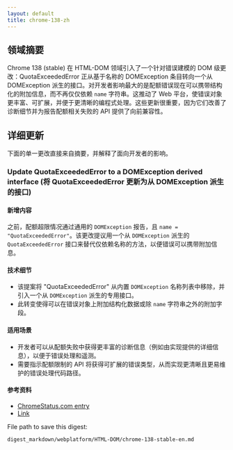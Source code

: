 ```yaml
---
layout: default
title: chrome-138-zh
---
```


## 领域摘要

Chrome 138 (stable) 在 HTML-DOM 领域引入了一个针对错误建模的 DOM 级更改：QuotaExceededError 正从基于名称的 DOMException 条目转向一个从 DOMException 派生的接口。对开发者影响最大的是配额错误现在可以携带结构化的附加信息，而不再仅仅依赖 `name` 字符串。这推动了 Web 平台，使错误对象更丰富、可扩展，并便于更清晰的编程式处理。这些更新很重要，因为它们改善了诊断细节并为报告配额相关失败的 API 提供了向前兼容性。

## 详细更新

下面的单一更改直接来自摘要，并解释了面向开发者的影响。

### Update QuotaExceededError to a DOMException derived interface (将 QuotaExceededError 更新为从 DOMException 派生的接口)

#### 新增内容
之前，配额超限情况通过通用的 `DOMException` 报告，且 `name = "QuotaExceededError"`。该更改提议用一个从 `DOMException` 派生的 `QuotaExceededError` 接口来替代仅依赖名称的方法，以便错误可以携带附加信息。

#### 技术细节
- 该提案将 "QuotaExceededError" 从内置 `DOMException` 名称列表中移除，并引入一个从 `DOMException` 派生的专用接口。
- 此转变使得可以在错误对象上附加结构化数据或除 `name` 字符串之外的附加字段。

#### 适用场景
- 开发者可以从配额失败中获得更丰富的诊断信息（例如由实现提供的详细信息），以便于错误处理和遥测。
- 需要指示配额限制的 API 将获得可扩展的错误类型，从而实现更清晰且更易维护的错误处理代码路径。

#### 参考资料
- [ChromeStatus.com entry](https://chromestatus.com/feature/5647993867927552)
- [Link](https://whatpr.org/dom/1245.html)

File path to save this digest:
```text
digest_markdown/webplatform/HTML-DOM/chrome-138-stable-en.md

